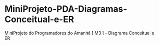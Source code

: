 # MiniProjeto-PDA-Diagramas-Conceitual-e-ER
MiniProjeto do Programadores do Amanhã [ M3 ] - Diagrama Conceitual e ER
